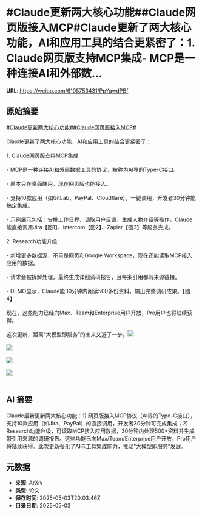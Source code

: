 # #Claude更新两大核心功能##Claude网页版接入MCP#Claude更新了两大核心功能，AI和应用工具的结合更紧密了：1. Claude网页版支持MCP集成- MCP是一种连接AI和外部数...

**URL**: https://weibo.com/6105753431/PpYgwdPBf

## 原始摘要

<a href="https://m.weibo.cn/search?containerid=231522type%3D1%26t%3D10%26q%3D%23Claude%E6%9B%B4%E6%96%B0%E4%B8%A4%E5%A4%A7%E6%A0%B8%E5%BF%83%E5%8A%9F%E8%83%BD%23&amp;extparam=%23Claude%E6%9B%B4%E6%96%B0%E4%B8%A4%E5%A4%A7%E6%A0%B8%E5%BF%83%E5%8A%9F%E8%83%BD%23" data-hide=""><span class="surl-text">#Claude更新两大核心功能#</span></a><a href="https://m.weibo.cn/search?containerid=231522type%3D1%26t%3D10%26q%3D%23Claude%E7%BD%91%E9%A1%B5%E7%89%88%E6%8E%A5%E5%85%A5MCP%23&amp;extparam=%23Claude%E7%BD%91%E9%A1%B5%E7%89%88%E6%8E%A5%E5%85%A5MCP%23" data-hide=""><span class="surl-text">#Claude网页版接入MCP#</span></a><br><br>Claude更新了两大核心功能，AI和应用工具的结合更紧密了：<br><br>1. Claude网页版支持MCP集成<br><br>- MCP是一种连接AI和外部数据工具的协议，被称为AI界的Type-C接口。<br> <br>- 原本只在桌面端用，现在网页版也能接入。<br> <br>- 支持10款应用（如GitLab、PayPal、Cloudflare），一键调用，开发者30分钟能搞定集成。<br> <br>- 示例展示包括：安排工作日程、调取用户反馈、生成人物介绍等操作，Claude能直接调用Jira【图1】、Intercom【图2】、Zapier【图3】等服务完成。<br> <br>2. Research功能升级<br><br>- 新增更多数据源，不只是网页和Google Workspace，现在还能读取MCP接入应用的数据。<br> <br>- 请求会被拆解处理，最终生成详细调研报告，且每条引用都有来源链接。<br> <br>- DEMO显示，Claude能30分钟内阅读500多份资料，输出完整调研成果。【图4】<br> <br>现在，这些能力已经向Max、Team和Enterprise用户开放，Pro用户也将陆续获得。<br><br>这次更新，距离“大模型即服务”的未来又近了一步。<img style="" src="https://tvax1.sinaimg.cn/large/006Fd7o3gy1i118ykk5nhg30tw0gqqv7.gif" referrerpolicy="no-referrer"><br><br><img style="" src="https://tvax2.sinaimg.cn/large/006Fd7o3gy1i118yluhgdg30u00ggkjl.gif" referrerpolicy="no-referrer"><br><br><img style="" src="https://tvax3.sinaimg.cn/large/006Fd7o3gy1i118yngnmkg30oc0gux6r.gif" referrerpolicy="no-referrer"><br><br><img style="" src="https://tvax1.sinaimg.cn/large/006Fd7o3gy1i118z2m910g30u00gehdv.gif" referrerpolicy="no-referrer"><br><br>

## AI 摘要

Claude最新更新两大核心功能：1) 网页版接入MCP协议（AI界的Type-C接口），支持10款应用（如Jira、PayPal）的直接调用，开发者30分钟可完成集成；2) Research功能升级，可读取MCP接入应用数据，30分钟内处理500+资料并生成带引用来源的调研报告。这些功能已向Max/Team/Enterprise用户开放，Pro用户将陆续获得。此次更新强化了AI与工具集成能力，推动"大模型即服务"发展。

## 元数据

- **来源**: ArXiv
- **类型**: 论文
- **保存时间**: 2025-05-03T20:03:46Z
- **目录日期**: 2025-05-03
